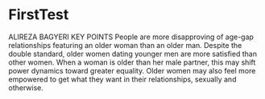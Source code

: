 # FirstTest
ALIREZA BAGYERI
KEY POINTS
People are more disapproving of age-gap relationships featuring an older woman than an older man.
Despite the double standard, older women dating younger men are more satisfied than other women.
When a woman is older than her male partner, this may shift power dynamics toward greater equality.
Older women may also feel more empowered to get what they want in their relationships, sexually and otherwise.
